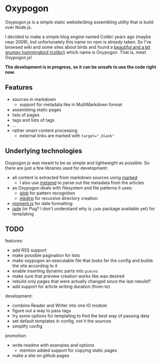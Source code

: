 # Oxypogon

Oxypogon.js is a simple static website/blog assembling utility that is build over Node.js.

I decided to make a simple blog engine named Colibri years ago (maybe near 2009), but unfortunately this name on npm is already taken. So I've browsed wiki and some sites about birds and found a [beautiful and a bit grumpy hummingbird (colibri)](https://cloud.githubusercontent.com/assets/2196347/17130607/74000fb2-532a-11e6-9ed4-dc604296367c.jpg) which name is Oxypogon. That is, meet Oxypogon.js!

**The development is in progress, so it can be unsafe to use the code right now.**

## Features

- sources in markdown
  - support for metadata like in MultiMarkdown format
- assembling static pages
- lists of pages
- tags and lists of tags
- ...
- rather smart content processing
	- external links are marked with `target="_blank"`

## Underlying technologies

Oxypogon.js was meant to be as simple and lightweight as possible. So there are just a few libraries used for development:

- all content is extracted from markdown sources using [marked](https://github.com/chjj/marked)
  - I also use [metamd](https://github.com/chrisjaure/metamd) to parse out the metadata from the articles
- as Oxypogon deals with filesystem and file patterns it uses:
  - [glob](https://github.com/isaacs/node-glob) for pattern recognition
  - [mkdirp](https://github.com/substack/node-mkdirp) for recursive directory creation
- [moment.js](https://github.com/moment/moment) for date formatting
- [jade](https://github.com/pugjs/pug) (or Pug? I don't understand why is `jade` package available yet) for templating

## TODO

features:
- add RSS support
- make possible pagination for lists
- make oxypogon an executable file that looks for the config and builds the site according to it
- enable inserting dynamic parts into `pieces`
- make sure that preview creation works like was desired
- rebuild only pages that were actually changed since the last rebuild?
- add support for article writing duration (from-to)

development:
- combine Reader and Writer into one IO module
- figure out a way to pass tags
- try some options for templating to find the best way of passing data
- set default templates in config, not it the sources
- simplify config

promotion:
- write readme with examples and options
	- mention added support for copying static pages
- make a site on github pages